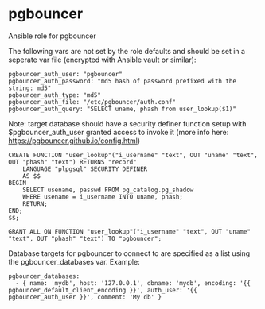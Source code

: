 # pgbouncer
Ansible role for pgbouncer

The following vars are not set by the role defaults and should be set in a seperate var file (encrypted with Ansible vault or similar):

```
pgbouncer_auth_user: "pgbouncer"
pgbouncer_auth_password: "md5 hash of password prefixed with the string: md5"
pgbouncer_auth_type: "md5"
pgbouncer_auth_file: "/etc/pgbouncer/auth.conf"
pgbouncer_auth_query: "SELECT uname, phash from user_lookup($1)"
```

Note: target database should have a security definer function setup with $pgbouncer_auth_user granted access to invoke it (more info here: https://pgbouncer.github.io/config.html)

```
CREATE FUNCTION "user_lookup"("i_username" "text", OUT "uname" "text", OUT "phash" "text") RETURNS "record"
    LANGUAGE "plpgsql" SECURITY DEFINER
    AS $$
BEGIN
    SELECT usename, passwd FROM pg_catalog.pg_shadow
    WHERE usename = i_username INTO uname, phash;
    RETURN;
END;
$$;

GRANT ALL ON FUNCTION "user_lookup"("i_username" "text", OUT "uname" "text", OUT "phash" "text") TO "pgbouncer";
```

Database targets for pgbouncer to connect to are specified as a list using the pgbouncer_databases var. Example:

```
pgbouncer_databases:
  - { name: 'mydb', host: '127.0.0.1', dbname: 'mydb', encoding: '{{ pgbouncer_default_client_encoding }}', auth_user: '{{ pgbouncer_auth_user }}', comment: 'My db' }
```
